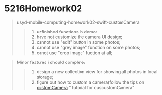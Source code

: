# 5216Homework02
>usyd-mobile-computing-homework02-swift-customCamera<br />
>>1.  unfinished functions in demo:<br />
>>2.  have not customize the camera UI design;<br />
>>3.  cannot use "edit" button in some photos;<br />
>>4.  cannot use "grey image" function on some photos;<br />
>>5.  canot use "crop image" fuction at all;<br />

>Minor features i should complete:<br />
>>1.  design a new collection view for showing all photos in local storage;<br />
>>2.  figure out how to custom a camera(follow the tips on <br /> [customCamera](https://www.youtube.com/watch?v=7TqXrMnfJy8) "Tutorial for cuscustomCamera"<br />
